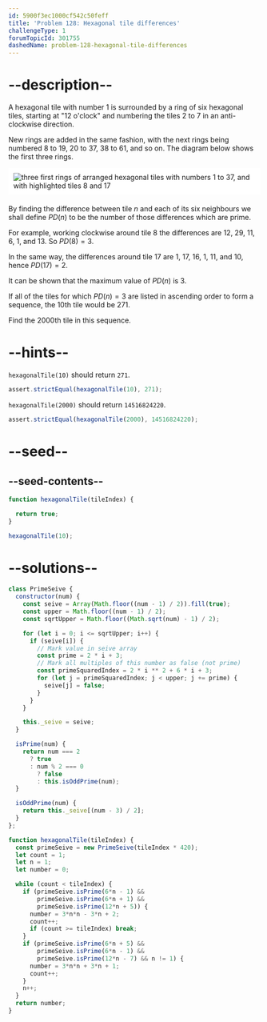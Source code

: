 ```yaml
---
id: 5900f3ec1000cf542c50feff
title: 'Problem 128: Hexagonal tile differences'
challengeType: 1
forumTopicId: 301755
dashedName: problem-128-hexagonal-tile-differences
---
```


# --description--

A hexagonal tile with number 1 is surrounded by a ring of six hexagonal tiles, starting at "12 o'clock" and numbering the tiles 2 to 7 in an anti-clockwise direction.

New rings are added in the same fashion, with the next rings being numbered 8 to 19, 20 to 37, 38 to 61, and so on. The diagram below shows the first three rings.

<img alt="three first rings of arranged hexagonal tiles with numbers 1 to 37, and with highlighted tiles 8 and 17" src="https://cdn.freecodecamp.org/curriculum/project-euler/hexagonal-tile-differences.png" style="background-color: white; padding: 10px; display: block; margin-right: auto; margin-left: auto; margin-bottom: 1.2rem;" />

By finding the difference between tile $n$ and each of its six neighbours we shall define $PD(n)$ to be the number of those differences which are prime.

For example, working clockwise around tile 8 the differences are 12, 29, 11, 6, 1, and 13. So $PD(8) = 3$.

In the same way, the differences around tile 17 are 1, 17, 16, 1, 11, and 10, hence $PD(17) = 2$.

It can be shown that the maximum value of $PD(n)$ is $3$.

If all of the tiles for which $PD(n) = 3$ are listed in ascending order to form a sequence, the 10th tile would be 271.

Find the 2000th tile in this sequence.

# --hints--

`hexagonalTile(10)` should return `271`.

```js
assert.strictEqual(hexagonalTile(10), 271);
```

`hexagonalTile(2000)` should return `14516824220`.

```js
assert.strictEqual(hexagonalTile(2000), 14516824220);
```

# --seed--

## --seed-contents--

```js
function hexagonalTile(tileIndex) {

  return true;
}

hexagonalTile(10);
```

# --solutions--

```js
class PrimeSeive {
  constructor(num) {
    const seive = Array(Math.floor((num - 1) / 2)).fill(true);
    const upper = Math.floor((num - 1) / 2);
    const sqrtUpper = Math.floor((Math.sqrt(num) - 1) / 2);

    for (let i = 0; i <= sqrtUpper; i++) {
      if (seive[i]) {
        // Mark value in seive array
        const prime = 2 * i + 3;
        // Mark all multiples of this number as false (not prime)
        const primeSquaredIndex = 2 * i ** 2 + 6 * i + 3;
        for (let j = primeSquaredIndex; j < upper; j += prime) {
          seive[j] = false;
        }
      }
    }

    this._seive = seive;
  }

  isPrime(num) {
    return num === 2
      ? true
      : num % 2 === 0
        ? false
        : this.isOddPrime(num);
  }

  isOddPrime(num) {
    return this._seive[(num - 3) / 2];
  }
};

function hexagonalTile(tileIndex) {
  const primeSeive = new PrimeSeive(tileIndex * 420);
  let count = 1;
  let n = 1;
  let number = 0;

  while (count < tileIndex) {
    if (primeSeive.isPrime(6*n - 1) &&
        primeSeive.isPrime(6*n + 1) &&
        primeSeive.isPrime(12*n + 5)) {
      number = 3*n*n - 3*n + 2;
      count++;
      if (count >= tileIndex) break;
    }
    if (primeSeive.isPrime(6*n + 5) &&
        primeSeive.isPrime(6*n - 1) &&
        primeSeive.isPrime(12*n - 7) && n != 1) {
      number = 3*n*n + 3*n + 1;
      count++;
    }
    n++;
  }
  return number;
}
```
